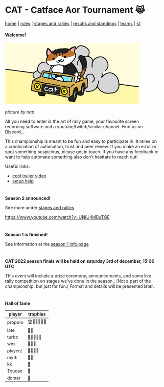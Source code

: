 # CAT - Catface Aor Tournament 😹

[home](index.md) | [rules](rules.md) | [stages and rallies](stages.md) | [results and standings](results.md) | [teams](teams.md) | [s1](s1/s1_index.md)

#### Welcome!

<img src="https://raw.githubusercontent.com/xlsrln/cat/main/images/catface_banner.png" alt="drawing" style="height:200px"/>

_picture by nap_

All you need to enter is the art of rally game, your favourite screen recording software and a youtube/twitch/similar channel. Find us on Discord...

This championship is meant to be fun and easy to participate in. It relies on a combination of automation, trust and peer review. If you make an error or spot something suspicious, please get in touch. If you have any feedback or want to help automate something also don't hesitate to reach out!

Useful links:

- [cool trailer video](https://www.youtube.com/watch?v=sI15aMLKqyU)
- [setup help](setup.md)

#

**Season 2 announced!**

See more under [stages and rallies](stages.md)

https://www.youtube.com/watch?v=UNIU4MBuTGE


#

**Season 1 is finished!**

See information at the [season 1 info page](s1/s1_index.md)

#

**CAT 2022 season finals will be held on saturday 3rd of december, 15:00 UTC**

This event will include a prize ceremony, announcements, and some live rally competition on stages we've done in the season.. (Not a part of the championship, but just for fun.) Format and details will be presented later.

#

**Hall of fame**

| player                                                | trophies | 
| --------------------------------------------------- |  ------- | 
| proporo | 🏆🥇🥇🥇🥇🥈 | 
| late | 🥇🥇 | 
| turbo | 🥇🥈🥉🥉🥉 | 
| wes | 🥇🥈🥉 | 
| playerz | 🥈🥈🥈🥈 | 
| myth | 🥈🥉 | 
| kk | 🥉 | 
| Toucan | 🥉 | 
| domer | 🥉 | 


